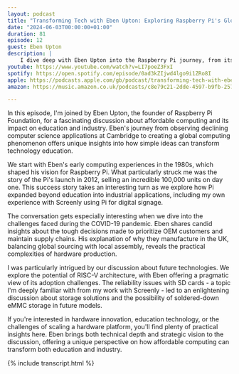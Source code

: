 ```yaml
---
layout: podcast
title: "Transforming Tech with Eben Upton: Exploring Raspberry Pi's Global Impact"
date: "2024-06-03T00:00:00+01:00"
duration: 81
episode: 12
guest: Eben Upton
description: |
    I dive deep with Eben Upton into the Raspberry Pi journey, from its origins in computer science education to its impact on industrial applications. We explore everything from SD card durability to the future of RISC-V, and how Screenly leverages Pi for digital signage.
youtube: https://www.youtube.com/watch?v=LI7poeZ3FxI
spotify: https://open.spotify.com/episode/0ad3kZIjwd4lgo9i1ZRo8I
apple: https://podcasts.apple.com/gb/podcast/transforming-tech-with-eben-upton-exploring-raspberry/id1722663295?i=1000657611219
amazon: https://music.amazon.co.uk/podcasts/c8e79c21-2dde-4597-b9fb-257ecbc2bf29/episodes/5e781732-e618-4b2b-a273-9c80e2b2b522/nerding-out-with-viktor-transforming-tech-with-eben-upton-exploring-raspberry-pi%E2%80%99s-global-impact-from-education-to-industry

---
```


In this episode, I'm joined by Eben Upton, the founder of Raspberry Pi Foundation, for a fascinating discussion about affordable computing and its impact on education and industry. Eben's journey from observing declining computer science applications at Cambridge to creating a global computing phenomenon offers unique insights into how simple ideas can transform technology education.

We start with Eben's early computing experiences in the 1980s, which shaped his vision for Raspberry Pi. What particularly struck me was the story of the Pi's launch in 2012, selling an incredible 100,000 units on day one. This success story takes an interesting turn as we explore how Pi expanded beyond education into industrial applications, including my own experience with Screenly using Pi for digital signage.

The conversation gets especially interesting when we dive into the challenges faced during the COVID-19 pandemic. Eben shares candid insights about the tough decisions made to prioritize OEM customers and maintain supply chains. His explanation of why they manufacture in the UK, balancing global sourcing with local assembly, reveals the practical complexities of hardware production.

I was particularly intrigued by our discussion about future technologies. We explore the potential of RISC-V architecture, with Eben offering a pragmatic view of its adoption challenges. The reliability issues with SD cards - a topic I'm deeply familiar with from my work with Screenly - led to an enlightening discussion about storage solutions and the possibility of soldered-down eMMC storage in future models.

If you're interested in hardware innovation, education technology, or the challenges of scaling a hardware platform, you'll find plenty of practical insights here. Eben brings both technical depth and strategic vision to the discussion, offering a unique perspective on how affordable computing can transform both education and industry.

{% include transcript.html %}